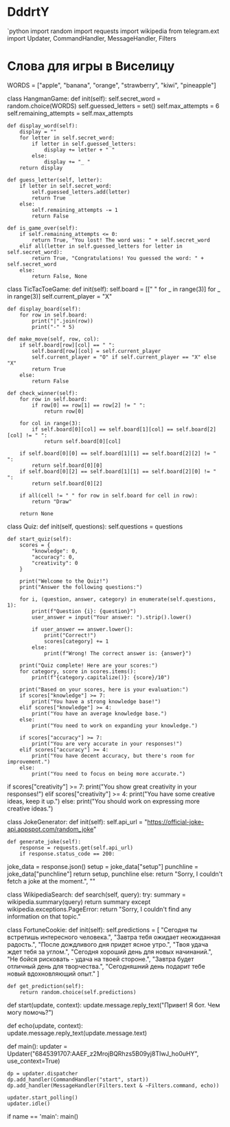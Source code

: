 # DddrtY
`python
import random
import requests
import wikipedia
from telegram.ext import Updater, CommandHandler, MessageHandler, Filters

# Слова для игры в Виселицу
WORDS = ["apple", "banana", "orange", "strawberry", "kiwi", "pineapple"]

class HangmanGame:
    def init(self):
        self.secret_word = random.choice(WORDS)
        self.guessed_letters = set()
        self.max_attempts = 6
        self.remaining_attempts = self.max_attempts

    def display_word(self):
        display = ""
        for letter in self.secret_word:
            if letter in self.guessed_letters:
                display += letter + " "
            else:
                display += "_ "
        return display

    def guess_letter(self, letter):
        if letter in self.secret_word:
            self.guessed_letters.add(letter)
            return True
        else:
            self.remaining_attempts -= 1
            return False

    def is_game_over(self):
        if self.remaining_attempts <= 0:
            return True, "You lost! The word was: " + self.secret_word
        elif all(letter in self.guessed_letters for letter in self.secret_word):
            return True, "Congratulations! You guessed the word: " + self.secret_word
        else:
            return False, None

class TicTacToeGame:
    def init(self):
        self.board = [[" " for _ in range(3)] for _ in range(3)]
        self.current_player = "X"

    def display_board(self):
        for row in self.board:
            print("|".join(row))
            print("-" * 5)

    def make_move(self, row, col):
        if self.board[row][col] == " ":
            self.board[row][col] = self.current_player
            self.current_player = "O" if self.current_player == "X" else "X"
            return True
        else:
            return False

    def check_winner(self):
        for row in self.board:
            if row[0] == row[1] == row[2] != " ":
                return row[0]

        for col in range(3):
            if self.board[0][col] == self.board[1][col] == self.board[2][col] != " ":
                return self.board[0][col]

        if self.board[0][0] == self.board[1][1] == self.board[2][2] != " ":
            return self.board[0][0]
        if self.board[0][2] == self.board[1][1] == self.board[2][0] != " ":
            return self.board[0][2]

        if all(cell != " " for row in self.board for cell in row):
            return "Draw"

        return None

class Quiz:
    def init(self, questions):
        self.questions = questions

    def start_quiz(self):
        scores = {
            "knowledge": 0,
            "accuracy": 0,
            "creativity": 0
        }

        print("Welcome to the Quiz!")
        print("Answer the following questions:")

        for i, (question, answer, category) in enumerate(self.questions, 1):
            print(f"Question {i}: {question}")
            user_answer = input("Your answer: ").strip().lower()

            if user_answer == answer.lower():
                print("Correct!")
                scores[category] += 1
            else:
                print(f"Wrong! The correct answer is: {answer}")

        print("Quiz complete! Here are your scores:")
        for category, score in scores.items():
            print(f"{category.capitalize()}: {score}/10")

        print("Based on your scores, here is your evaluation:")
        if scores["knowledge"] >= 7:
            print("You have a strong knowledge base!")
        elif scores["knowledge"] >= 4:
            print("You have an average knowledge base.")
        else:
            print("You need to work on expanding your knowledge.")

        if scores["accuracy"] >= 7:
            print("You are very accurate in your responses!")
        elif scores["accuracy"] >= 4:
            print("You have decent accuracy, but there's room for improvement.")
        else:
            print("You need to focus on being more accurate.")

if scores["creativity"] >= 7:
            print("You show great creativity in your responses!")
        elif scores["creativity"] >= 4:
            print("You have some creative ideas, keep it up.")
        else:
            print("You should work on expressing more creative ideas.")

class JokeGenerator:
    def init(self):
        self.api_url = "https://official-joke-api.appspot.com/random_joke"

    def generate_joke(self):
        response = requests.get(self.api_url)
        if response.status_code == 200:

joke_data = response.json()
            setup = joke_data["setup"]
            punchline = joke_data["punchline"]
            return setup, punchline
        else:
            return "Sorry, I couldn't fetch a joke at the moment.", ""

class WikipediaSearch:
    def search(self, query):
        try:
            summary = wikipedia.summary(query)
            return summary
        except wikipedia.exceptions.PageError:
            return "Sorry, I couldn't find any information on that topic."

class FortuneCookie:
    def init(self):
        self.predictions = [
            "Сегодня ты встретишь интересного человека.",
            "Завтра тебя ожидает неожиданная радость.",
            "После дождливого дня придет ясное утро.",
            "Твоя удача ждет тебя за углом.",
            "Сегодня хороший день для новых начинаний.",
            "Не бойся рисковать - удача на твоей стороне.",
            "Завтра будет отличный день для творчества.",
            "Сегодняшний день подарит тебе новый вдохновляющий опыт."
        ]

    def get_prediction(self):
        return random.choice(self.predictions)

def start(update, context):
    update.message.reply_text("Привет! Я бот. Чем могу помочь?")

def echo(update, context):
    update.message.reply_text(update.message.text)

def main():
    updater = Updater("6845391707:AAEF_z2MrojBQRhzs5B09yj8TIwJ_ho0uHY", use_context=True)

    dp = updater.dispatcher
    dp.add_handler(CommandHandler("start", start))
    dp.add_handler(MessageHandler(Filters.text & ~Filters.command, echo))

    updater.start_polling()
    updater.idle()

if name == 'main':
    main()
